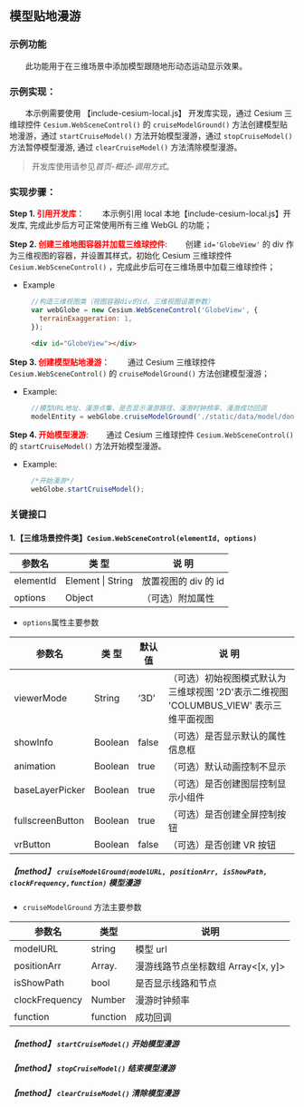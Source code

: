 ## 模型贴地漫游

### 示例功能

&ensp;&ensp;&ensp;&ensp;此功能用于在三维场景中添加模型跟随地形动态运动显示效果。

### 示例实现：

&ensp;&ensp;&ensp;&ensp;本示例需要使用 【include-cesium-local.js】 开发库实现，通过 Cesium 三维球控件 `Cesium.WebSceneControl()` 的 `cruiseModelGround()` 方法创建模型贴地漫游，通过 `startCruiseModel()` 方法开始模型漫游，通过 `stopCruiseModel()` 方法暂停模型漫游, 通过 `clearCruiseModel()` 方法清除模型漫游。

> 开发库使用请参见*首页-概述-调用方式*。

### 实现步骤：

**Step 1. <font color=red>引用开发库</font>**：
&ensp;&ensp;&ensp;&ensp;本示例引用 local 本地【include-cesium-local.js】开发库, 完成此步后方可正常使用所有三维 WebGL 的功能；

**Step 2. <font color=red>创建三维地图容器并加载三维球控件</font>**:
&ensp;&ensp;&ensp;&ensp;创建 `id='GlobeView'` 的 div 作为三维视图的容器，并设置其样式，初始化 Cesium 三维球控件 `Cesium.WebSceneControl()` ，完成此步后可在三维场景中加载三维球控件；

- Example

  ```Javascript
    //构造三维视图类（视图容器div的id，三维视图设置参数）
    var webGlobe = new Cesium.WebSceneControl('GlobeView', {
      terrainExaggeration: 1,
    });
  ```

  ```html
    <div id="GlobeView"></div>
  ```

**Step 3. <font color=red>创建模型贴地漫游</font>**：
&ensp;&ensp;&ensp;&ensp;通过 Cesium 三维球控件 `Cesium.WebSceneControl()` 的 `cruiseModelGround()` 方法创建模型漫游；

- Example:
  ```Javascript
    //模型URL地址、漫游点集、是否显示漫游路径、漫游时钟频率、漫游成功回调
    modelEntity = webGlobe.cruiseModelGround('./static/data/model/donghua.gltf', positionArr, true, 30, function(entities) {})
  ```

**Step 4. <font color=red>开始模型漫游</font>**:
&ensp;&ensp;&ensp;&ensp;通过 Cesium 三维球控件 `Cesium.WebSceneControl()` 的 `startCruiseModel()` 方法开始模型漫游。

- Example:
  ```Javascript
    /*开始漫游*/
    webGlobe.startCruiseModel();
  ```

### 关键接口

#### 1.【三维场景控件类】`Cesium.WebSceneControl(elementId, options)`

| 参数名    | 类 型             | 说 明                |
| --------- | ----------------- | -------------------- |
| elementId | Element \| String | 放置视图的 div 的 id |
| options   | Object            | （可选）附加属性     |

- `options`属性主要参数

| 参数名           | 类 型   | 默认值 | 说 明                                                                                  |
| ---------------- | ------- | ------ | -------------------------------------------------------------------------------------- |
| viewerMode       | String  | ‘3D’   | （可选）初始视图模式默认为三维球视图 '2D'表示二维视图 'COLUMBUS_VIEW' 表示三维平面视图 |
| showInfo         | Boolean | false  | （可选）是否显示默认的属性信息框                                                       |
| animation        | Boolean | true   | （可选）默认动画控制不显示                                                             |
| baseLayerPicker  | Boolean | true   | （可选）是否创建图层控制显示小组件                                                     |
| fullscreenButton | Boolean | true   | （可选）是否创建全屏控制按钮                                                           |
| vrButton         | Boolean | false  | （可选）是否创建 VR 按钮                                                               |

##### 【method】 `cruiseModelGround(modelURL, positionArr, isShowPath, clockFrequency,function)` 模型漫游

- `cruiseModelGround` 方法主要参数

| 参数名         | 类型          | 说明                               |
| -------------- | ------------- | ---------------------------------- |
| modelURL       | string        | 模型 url                           |
| positionArr    | Array.<Array> | 漫游线路节点坐标数组 Array<[x, y]> |
| isShowPath     | bool          | 是否显示线路和节点                 |
| clockFrequency | Number        | 漫游时钟频率                       |
| function       | function      | 成功回调                           |

##### 【method】 `startCruiseModel()` 开始模型漫游

##### 【method】 `stopCruiseModel()` 结束模型漫游

##### 【method】 `clearCruiseModel()` 清除模型漫游
